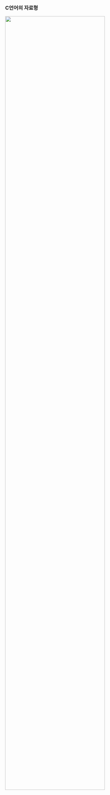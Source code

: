 
### C언어의 자료형
<img src="https://user-images.githubusercontent.com/97011426/223283675-22d59d36-e4b4-4415-90d7-1b1b4520bf4a.png" width="80%" height="80%"/>
